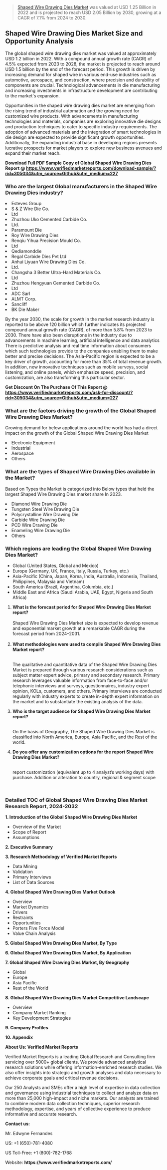 <blockquote><p><p><a href="https://www.verifiedmarketreports.com/download-sample/?rid=305034&utm_source=Github&utm_medium=227" target="_blank">Shaped Wire Drawing Dies Market</a> was valued at USD 1.25 Billion in 2022 and is projected to reach USD 2.05 Billion by 2030, growing at a CAGR of 7.1% from 2024 to 2030.</p></blockquote><p><h2>Shaped Wire Drawing Dies Market Size and Opportunity Analysis</h2><p>The global shaped wire drawing dies market was valued at approximately USD 1.2 billion in 2022. With a compound annual growth rate (CAGR) of 4.5% expected from 2023 to 2028, the market is projected to reach around USD 1.5 billion by the end of the forecast period. This growth is driven by increasing demand for shaped wire in various end-use industries such as automotive, aerospace, and construction, where precision and durability of components are crucial. Technological advancements in die manufacturing and increasing investments in infrastructure development are contributing to the market's expansion.</p><p>Opportunities in the shaped wire drawing dies market are emerging from the rising trend of industrial automation and the growing need for customized wire products. With advancements in manufacturing technologies and materials, companies are exploring innovative die designs and production techniques to cater to specific industry requirements. The adoption of advanced materials and the integration of smart technologies in die design are expected to provide significant growth opportunities. Additionally, the expanding industrial base in developing regions presents lucrative prospects for market players to explore new business avenues and expand their market reach.</p></p><p class=""><strong>Download Full PDF Sample Copy of Global Shaped Wire Drawing Dies Report @ <a href="https://www.verifiedmarketreports.com/download-sample/?rid=305034&amp;utm_source=Github&amp;utm_medium=227" target="_blank">https://www.verifiedmarketreports.com/download-sample/?rid=305034&amp;utm_source=Github&amp;utm_medium=227</a></strong></p><h3 id="" class="">Who are the largest Global manufacturers in the Shaped Wire Drawing Dies industry?</h3><p><li>Esteves Group</li><li> S & Z Wire Die Co.</li><li>Ltd</li><li> Zhuzhou Uko Cemented Carbide Co.</li><li> Ltd.</li><li> Paramount Die</li><li> Roy Wire Drawing Dies</li><li> Renqiu Yihua Precision Mould Co.</li><li> Ltd</li><li> Qediamonddie</li><li> Regal Carbide Dies Pvt Ltd</li><li> Anhui Liyuan Wire Drawing Dies Co.</li><li> Ltd.</li><li> Changsha 3 Better Ultra-Hard Materials Co.</li><li>Ltd</li><li> Zhuzhou Hengyuan Cemented Carbide Co.</li><li>Ltd</li><li> ADC Sarl</li><li> ALMT Corp.</li><li> Sancliff</li><li> BK Die Maker</li></p><div class=""><div class="" dir="" data-message-author-role="" data-message-id="" data-message-model-slug=""><div class=""><div class=""><div class=""><div class="" dir="" data-message-author-role="" data-message-id="" data-message-model-slug=""><div class=""><div class=""><p>By the year 2030, the scale for growth in the market research industry is reported to be above 120 billion which further indicates its projected compound annual growth rate (CAGR), of more than 5.8% from 2023 to 2030. There have also been disruptions in the industry due to advancements in machine learning, artificial intelligence and data analytics There is predictive analysis and real time information about consumers which such technologies provide to the companies enabling them to make better and precise decisions. The Asia-Pacific region is expected to be a key driver of growth, accounting for more than 35% of total revenue growth. In addition, new innovative techniques such as mobile surveys, social listening, and online panels, which emphasize speed, precision, and customization, are also transforming this particular sector.</p><p><strong>Get Discount On The Purchase Of This Report @&nbsp; <a href="https://www.verifiedmarketreports.com/ask-for-discount/?rid=305034&amp;utm_source=Github&amp;utm_medium=227" target="_blank">https://www.verifiedmarketreports.com/ask-for-discount/?rid=305034&amp;utm_source=Github&amp;utm_medium=227</a></strong></p></div></div></div></div></div></div></div></div><h3 id="" class="">What are the factors driving the growth of the Global Shaped Wire Drawing Dies Market?</h3><p id="" class="">Growing demand for below applications around the world has had a direct impact on the growth of the Global Shaped Wire Drawing Dies Market</p><p id="" class=""><li>Electronic Equipment</li><li> Industrial</li><li> Aerospace</li><li> Others</li></p><h3 id="" class="">What are the types of Shaped Wire Drawing Dies available in the Market?</h3><p id="" class="">Based on Types the Market is categorized into Below types that held the largest Shaped Wire Drawing Dies market share In 2023.</p><p id="" class=""><li>Diamond Wire Drawing Die</li><li> Tungsten Steel Wire Drawing Die</li><li> Polycrystalline Wire Drawing Die</li><li> Carbide Wire Drawing Die</li><li> PCD Wire Drawing Die</li><li> Enameling Wire Drawing Die</li><li> Others</li></p><h3 id="" class="">Which regions are leading the Global Shaped Wire Drawing Dies Market?</h3><ul><li>Global (United States, Global and Mexico)</li><li>Europe (Germany, UK, France, Italy, Russia, Turkey, etc.)</li><li>Asia-Pacific (China, Japan, Korea, India, Australia, Indonesia, Thailand, Philippines, Malaysia and Vietnam)</li><li>South America (Brazil, Argentina, Columbia, etc.)</li><li>Middle East and Africa (Saudi Arabia, UAE, Egypt, Nigeria and South Africa)</li></ul><p><ol><li><strong>What is the forecast period for Shaped Wire Drawing Dies Market report?<br /></strong><br /><span data-sheets-root="1" data-sheets-value="{&quot;1&quot;:2,&quot;2&quot;:&quot;XXXX size is expected to develop revenue and exponential market growth at a remarkable CAGR during the forecast period from 2024&ndash;2030.&quot;}" data-sheets-userformat="{&quot;2&quot;:12674,&quot;4&quot;:{&quot;1&quot;:2,&quot;2&quot;:16776960},&quot;10&quot;:2,&quot;11&quot;:0,&quot;15&quot;:&quot;Arial&quot;,&quot;16&quot;:12}">Shaped Wire Drawing Dies Market size is expected to develop revenue and exponential market growth at a remarkable CAGR during the forecast period from 2024&ndash;2031.</span><br /><br /></li><li><strong>What methodologies were used to compile Shaped Wire Drawing Dies Market report?<br /><br /></strong><p>The qualitative and quantitative data of the&nbsp;Shaped Wire Drawing Dies Market is prepared through various research considerations such as subject matter expert advice, primary and secondary research. Primary research leverages valuable information from face-to-face and/or telephonic interviews and surveys, questionnaires, industry expert opinion, KOLs, customers, and others. Primary interviews are conducted regularly with industry experts to create in-depth expert information on the market and to substantiate the existing analysis of the data.&nbsp;</p></li><li><strong>Who is the target audience for Shaped Wire Drawing Dies Market report?<br /><br /></strong><p>On the basis of Geography, The&nbsp;Shaped Wire Drawing Dies Market is classified into North America, Europe, Asia Pacific, and the Rest of the world.</p></li><li><strong>Do you offer any customization options for the report Shaped Wire Drawing Dies Market?<br /><br /></strong><p>report customization (equivalent up to 4 analyst&rsquo;s working days) with purchase. Addition or alteration to country, regional &amp; segment scope</p><p>&nbsp;</p></li></ol></p><h3 id="" class="">Detailed TOC of Global Shaped Wire Drawing Dies Market Research Report, 2024-2032</h3><p id="" class=""><strong>1. Introduction of the Global Shaped Wire Drawing Dies Market</strong></p><ul><li>Overview of the Market</li><li>Scope of Report</li><li>Assumptions</li></ul><p id="" class=""><strong>2. Executive Summary</strong></p><p id="" class=""><strong>3. Research Methodology of&nbsp;Verified Market Reports</strong></p><ul><li>Data Mining</li><li>Validation</li><li>Primary Interviews</li><li>List of Data Sources</li></ul><p id="" class=""><strong>4. Global Shaped Wire Drawing Dies Market Outlook</strong></p><ul><li>Overview</li><li>Market Dynamics</li><li>Drivers</li><li>Restraints</li><li>Opportunities</li><li>Porters Five Force Model</li><li>Value Chain Analysis</li></ul><p id="" class=""><strong>5. Global Shaped Wire Drawing Dies Market, By&nbsp;Type</strong></p><p id="" class=""><strong>6. Global Shaped Wire Drawing Dies Market, By Application</strong></p><p id="" class=""><strong>7. Global Shaped Wire Drawing Dies Market, By Geography</strong></p><ul><li>Global</li><li>Europe</li><li>Asia Pacific</li><li>Rest of the World</li></ul><p id="" class=""><strong>8. Global Shaped Wire Drawing Dies Market Competitive Landscape</strong></p><ul><li>Overview</li><li>Company Market Ranking</li><li>Key Development Strategies</li></ul><p id="" class=""><strong>9. Company Profiles</strong></p><p id="" class=""><strong>10. Appendix</strong></p><p id="" class=""><strong>About Us: Verified Market Reports</strong></p><p id="" class="">Verified Market Reports is a leading Global Research and Consulting firm servicing over 5000+ global clients. We provide advanced analytical research solutions while offering information-enriched research studies. We also offer insights into strategic and growth analyses and data necessary to achieve corporate goals and critical revenue decisions.</p><p id="" class="">Our 250 Analysts and SMEs offer a high level of expertise in data collection and governance using industrial techniques to collect and analyze data on more than 25,000 high-impact and niche markets. Our analysts are trained to combine modern data collection techniques, superior research methodology, expertise, and years of collective experience to produce informative and accurate research.</p><p id="" class=""><strong>Contact us:</strong></p><p id="" class="">Mr. Edwyne Fernandes</p><p id="" class="">US: +1 (650)-781-4080</p><p id="" class="">US Toll-Free: +1 (800)-782-1768</p><p id="" class="">Website: <a target="" data-test-app-aware-link=""><strong>https://www.verifiedmarketreports.com/</strong></a></p>
